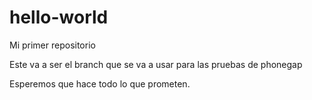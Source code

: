 # hello-world
Mi primer repositorio

Este va a ser el branch que se va a usar para las pruebas de phonegap

Esperemos que hace todo lo que prometen.

